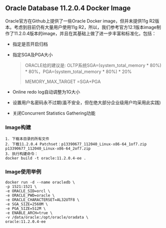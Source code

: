 ## Oracle Database 11.2.0.4 Docker Image

Oracle官方在Github上提供了一些Oracle Docker image，但并未提供11g R2版本。考虑到目前仍有大量用户使用11g R2，所以，我们参考官方12.1版本image制作了11.2.0.4版本的image，并且在其基础上做了进一步丰富和标准化，包括：

- 指定是否开启归档

- 指定SGA及PGA大小

  > ORACLE给的建议是: OLTP系统SGA=(system_total_memory * 80%) * 80%，PGA=(system_total_memory * 80%) * 20%
  >
  > MEMORY_MAX_TARGET =SGA+PGA


- Online redo log自动调整为1G大小

- 设置用户名密码永不过期(虽不安全，但在绝大部分企业级用户均采用此实践)

- 关闭Concurrent Statistics Gathering功能


### Image构建

```
1. 下载本目录的所有文件
2. 下载11.2.0.4 Patchset：p13390677_112040_Linux-x86-64_1of7.zip p13390677_112040_Linux-x86-64_2of7.zip
3. 执行构建命令：
docker build -t oracle:11.2.0.4-ee .
```

### Image使用举例

```
docker run -d --name oracledb \
-p 1521:1521 \
-e ORACLE_SID=orcl \
-e ORACLE_PWD=oracle \
-e ORACLE_CHARACTERSET=AL32UTF8 \
-e SGA_SIZE=2560M \
-e PGA_SIZE=512M \
-e ENABLE_ARCH=true \
-v /data/oracle:/opt/oracle/oradata \
oracle:11.2.0.4-ee

```
